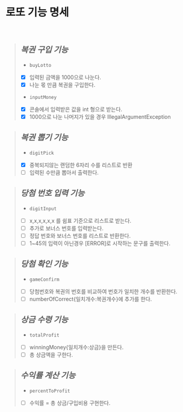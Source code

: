 # 로또 기능 명세

<br>

> ***복권 구입 기능***
> -
> - ```buyLotto```
> - [x] 입력된 금액을 1000으로 나눈다.
> - [x] 나눈 몫 만큼 복권을 구입한다.
> - ```inputMoney```
> - [x] 콘솔에서 입력받은 값을 int 형으로 받는다.
> - [x] 1000으로 나눈 나머지가 있을 경우 IllegalArgumentException


> ***복권 뽑기 기능***
> -
> - ```digitPick```
> - [x] 중복되지않는 랜덤한 6자리 수를 리스트로 반환
> - [ ] 입력된 수만큼 뽑아서 출력한다.

> ***당첨 번호 입력 기능***
> -
> - ```digitInput```
> - [ ] x,x,x,x,x,x 를 쉼표 기준으로 리스트로 받는다.
> - [ ] 추가로 보너스 번호를 입력받는다.
> - [ ] 정답 번호와 보너스 번호를 리스트로 반환한다.
> - [ ] 1~45의 입력이 아닌경우 [ERROR]로 시작하는 문구를 출력한다.

> ***당첨 확인 기능***
> -
> - ```gameConfirm```
> - [ ] 당첨번호와 복권의 번호를 비교하여 번호가 일치한 개수를 반환한다.
> - [ ] numberOfCorrect{일치개수:복권개수}에 추가를 한다.

> ***상금 수령 기능***
> -
> - ```totalProfit```
> - [ ] winningMoney{일치개수:상금}을 만든다.
> - [ ] 총 상금액을 구한다.

> ***수익률 계산 기능***
> -
> - ```percentToProfit```
> - [ ] 수익률 = 총 상금/구입비용 구현한다.